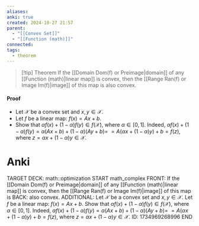 ```yaml
---
aliases: 
anki: true
created: 2024-10-27 21:57
parent:
  - "[[Convex Set]]"
  - "[[Function (math)]]"
connected: 
tags:
  - theorem
---
```


> [!tip] Theorem
If the [[Domain Dom(f) or Preimage|domain]]  of any [[Function (math)|linear map]]  is convex, then the [[Range Ran(f) or Image Im(f)|image]]  of this map is also convex.

#### Proof
- Let $\mathcal{X}$ be a convex set and $x, y \in \mathcal{X}$.
- Let $f$ be a linear map: $f(x) = A x + b$.
- Show that $\alpha f(x) + (1-\alpha) f(y) \in f(\mathcal{X})$, where $\alpha \in [0, 1]$.
Indeed, $\alpha f(x) + (1-\alpha) f(y) = \alpha (A x + b) + (1-\alpha) (A y + b)=$
$= A (\alpha x + (1-\alpha) y) + b = f(z),$
where $z = \alpha x + (1-\alpha) y \in \mathcal{X}$.

# Anki
TARGET DECK: math::optimization
START
math_complex
FRONT: If the [[Domain Dom(f) or Preimage|domain]]  of any [[Function (math)|linear map]]  is convex, then the [[Range Ran(f) or Image Im(f)|image]]  of this map is
BACK: also convex.
ADDITIONAL:
Let $\mathcal{X}$ be a convex set and $x, y \in \mathcal{X}$.
Let $f$ be a linear map: $f(x) = A x + b$.
Show that $\alpha f(x) + (1-\alpha) f(y) \in f(\mathcal{X})$, where $\alpha \in [0, 1]$.
Indeed, $\alpha f(x) + (1-\alpha) f(y) = \alpha (A x + b) + (1-\alpha) (A y + b)=$
$= A (\alpha x + (1-\alpha) y) + b = f(z),$
where $z = \alpha x + (1-\alpha) y \in \mathcal{X}$.
ID: 1734969268996
END